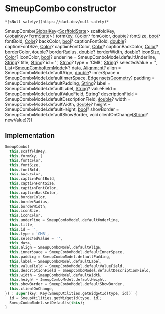 


# SmeupCombo constructor




    *[<Null safety>](https://dart.dev/null-safety)*



SmeupCombo([GlobalKey](https://api.flutter.dev/flutter/widgets/GlobalKey-class.html)&lt;[ScaffoldState](https://api.flutter.dev/flutter/material/ScaffoldState-class.html)> scaffoldKey, [GlobalKey](https://api.flutter.dev/flutter/widgets/GlobalKey-class.html)&lt;[FormState](https://api.flutter.dev/flutter/widgets/FormState-class.html)>? formKey, {[Color](https://api.flutter.dev/flutter/dart-ui/Color-class.html)? fontColor, [double](https://api.flutter.dev/flutter/dart-core/double-class.html)? fontSize, [bool](https://api.flutter.dev/flutter/dart-core/bool-class.html)? fontBold, [Color](https://api.flutter.dev/flutter/dart-ui/Color-class.html)? backColor, [bool](https://api.flutter.dev/flutter/dart-core/bool-class.html)? captionFontBold, [double](https://api.flutter.dev/flutter/dart-core/double-class.html)? captionFontSize, [Color](https://api.flutter.dev/flutter/dart-ui/Color-class.html)? captionFontColor, [Color](https://api.flutter.dev/flutter/dart-ui/Color-class.html)? captionBackColor, [Color](https://api.flutter.dev/flutter/dart-ui/Color-class.html)? borderColor, [double](https://api.flutter.dev/flutter/dart-core/double-class.html)? borderRadius, [double](https://api.flutter.dev/flutter/dart-core/double-class.html)? borderWidth, [double](https://api.flutter.dev/flutter/dart-core/double-class.html)? iconSize, [Color](https://api.flutter.dev/flutter/dart-ui/Color-class.html)? iconColor, [bool](https://api.flutter.dev/flutter/dart-core/bool-class.html)? underline = SmeupComboModel.defaultUnderline, [String](https://api.flutter.dev/flutter/dart-core/String-class.html)? title, [String](https://api.flutter.dev/flutter/dart-core/String-class.html)? id = '', [String](https://api.flutter.dev/flutter/dart-core/String-class.html)? type = 'CMB', [String](https://api.flutter.dev/flutter/dart-core/String-class.html)? selectedValue = '', [List](https://api.flutter.dev/flutter/dart-core/List-class.html)&lt;[SmeupComboItemModel](../../smeup_models_widgets_smeup_combo_item_model/SmeupComboItemModel-class.md)>? data, [Alignment](https://api.flutter.dev/flutter/painting/Alignment-class.html)? align = SmeupComboModel.defaultAlign, [double](https://api.flutter.dev/flutter/dart-core/double-class.html)? innerSpace = SmeupComboModel.defaultInnerSpace, [EdgeInsetsGeometry](https://api.flutter.dev/flutter/painting/EdgeInsetsGeometry-class.html)? padding = SmeupComboModel.defaultPadding, [String](https://api.flutter.dev/flutter/dart-core/String-class.html)? label = SmeupComboModel.defaultLabel, [String](https://api.flutter.dev/flutter/dart-core/String-class.html)? valueField = SmeupComboModel.defaultValueField, [String](https://api.flutter.dev/flutter/dart-core/String-class.html)? descriptionField = SmeupComboModel.defaultDescriptionField, [double](https://api.flutter.dev/flutter/dart-core/double-class.html)? width = SmeupComboModel.defaultWidth, [double](https://api.flutter.dev/flutter/dart-core/double-class.html)? height = SmeupComboModel.defaultHeight, [bool](https://api.flutter.dev/flutter/dart-core/bool-class.html)? showBorder = SmeupComboModel.defaultShowBorder, void clientOnChange([String](https://api.flutter.dev/flutter/dart-core/String-class.html)? newValue)?})





## Implementation

```dart
SmeupCombo(
  this.scaffoldKey,
  this.formKey, {
  this.fontColor,
  this.fontSize,
  this.fontBold,
  this.backColor,
  this.captionFontBold,
  this.captionFontSize,
  this.captionFontColor,
  this.captionBackColor,
  this.borderColor,
  this.borderRadius,
  this.borderWidth,
  this.iconSize,
  this.iconColor,
  this.underline = SmeupComboModel.defaultUnderline,
  this.title,
  this.id = '',
  this.type = 'CMB',
  this.selectedValue = '',
  this.data,
  this.align = SmeupComboModel.defaultAlign,
  this.innerSpace = SmeupComboModel.defaultInnerSpace,
  this.padding = SmeupComboModel.defaultPadding,
  this.label = SmeupComboModel.defaultLabel,
  this.valueField = SmeupComboModel.defaultValueField,
  this.descriptionField = SmeupComboModel.defaultDescriptionField,
  this.width = SmeupComboModel.defaultWidth,
  this.height = SmeupComboModel.defaultHeight,
  this.showBorder = SmeupComboModel.defaultShowBorder,
  this.clientOnChange,
}) : super(key: Key(SmeupUtilities.getWidgetId(type, id))) {
  id = SmeupUtilities.getWidgetId(type, id);
  SmeupComboModel.setDefaults(this);
}
```







